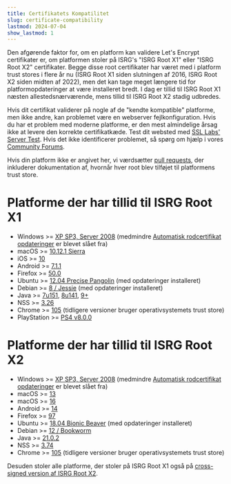 ```yaml
---
title: Certifikatets Kompatilitet
slug: certificate-compatibility
lastmod: 2024-07-04
show_lastmod: 1
---
```



Den afgørende faktor for, om en platform kan validere Let's Encrypt certifikater er, om platformen stoler på ISRG's "ISRG Root X1" eller "ISRG Root X2" certifikater. Begge disse root certifikater har været med i platform trust stores i flere år nu (ISRG Root X1 siden slutningen af 2016, ISRG Root X2 siden midten af 2022), men det kan tage meget længere tid for platformopdateringer at være installeret bredt. I dag er tillid til ISRG Root X1 næsten allestedsnærværende, mens tillid til ISRG Root X2 stadig udbredes.

Hvis dit certifikat validerer på nogle af de "kendte kompatible" platforme, men ikke andre, kan problemet være en webserver fejlkonfiguration. Hvis du har et problem med moderne platforme, er den mest almindelige årsag ikke at levere den korrekte certifikatkæde. Test dit websted med [SSL Labs' Server Test](https://www.ssllabs.com/ssltest/). Hvis det ikke identificerer problemet, så spørg om hjælp i vores [Community Forums](https://community.letsencrypt.org/).

Hvis din platform ikke er angivet her, vi værdsætter [pull requests](https://github.com/letsencrypt/website/blob/main/content/en/docs/cert-compat.md), der inkluderer dokumentation af, hvornår hver root blev tilføjet til platformens trust store.

# Platforme der har tillid til ISRG Root X1

* Windows >= [XP SP3, Server 2008](https://learn.microsoft.com/en-us/security/trusted-root/participants-list) (medmindre [Automatisk rodcertifikat opdateringer](https://learn.microsoft.com/en-us/previous-versions/windows/it-pro/windows-server-2008-r2-and-2008/cc733922(v=ws.10)) er blevet slået fra)
* macOS >= [10.12.1 Sierra](https://support.apple.com/en-us/103425)
* iOS >= [10](https://support.apple.com/en-us/HT207177)
* Android >= [7.1.1](https://android.googlesource.com/platform/system/ca-certificates/+/android-7.1.1_r15)
* Firefox >= [50.0](https://bugzilla.mozilla.org/show_bug.cgi?id=1204656)
* Ubuntu >= [12.04 Precise Pangolin](https://launchpad.net/ubuntu/+source/ca-certificates/20161102) (med opdateringer installeret)
* Debian >= [8 / Jessie](https://tracker.debian.org/news/812114/accepted-ca-certificates-20161102-source-all-into-unstable/) (med opdateringer installeret)
* Java >= [7u151](https://www.oracle.com/java/technologies/javase/7u151-relnotes.html), [8u141](https://www.oracle.com/java/technologies/javase/8u141-relnotes.html), [9+](https://www.oracle.com/java/technologies/javase/9-all-relnotes.html#JDK-8177539)
* NSS >= [3.26](https://nss-crypto.org/reference/security/nss/legacy/nss_releases/nss_3.26_release_notes/index.html)
* Chrome >= [105](https://chromium.googlesource.com/chromium/src/+/main/net/data/ssl/chrome_root_store/faq.md#when-are-these-changes-taking-place) (tidligere versioner bruger operativsystemets trust store)
* PlayStation >= [PS4 v8.0.0](https://web.archive.org/web/20210306180757/https://www.sie.com/content/dam/corporate/jp/guideline/PS4_Web_Content-Guidelines_e.pdf)

# Platforme der har tillid til ISRG Root X2

* Windows >= [XP SP3, Server 2008](https://learn.microsoft.com/en-us/security/trusted-root/2021/may2021) (medmindre [Automatisk rodcertifikat opdateringer](https://learn.microsoft.com/en-us/previous-versions/windows/it-pro/windows-server-2008-r2-and-2008/cc733922(v=ws.10)) er blevet slået fra)
* macOS >= [13](https://support.apple.com/en-us/103100)
* macOS >= [16](https://support.apple.com/en-us/103100)
* Android >= [14](https://android.googlesource.com/platform/system/ca-certificates/+/c8d7f51bbb3de2c40a0d868972be008070eb25d8)
* Firefox >= [97](https://bugzilla.mozilla.org/show_bug.cgi?id=1701317)
* Ubuntu >= [18.04 Bionic Beaver](https://launchpad.net/ubuntu/+source/ca-certificates/20230311) (med opdateringer installeret)
* Debian >= [12 / Bookworm](https://tracker.debian.org/news/1426477/accepted-ca-certificates-20230311-source-into-unstable/)
* Java >= [21.0.2](https://jdk.java.net/21/release-notes)
* NSS >= [3.74](https://firefox-source-docs.mozilla.org/security/nss/releases/nss_3_74.html)
* Chrome >= [105](https://chromium.googlesource.com/chromium/src/+/main/net/data/ssl/chrome_root_store/faq.md#when-are-these-changes-taking-place) (tidligere versioner bruger operativsystemets trust store)

Desuden stoler alle platforme, der stoler på ISRG Root X1 også på [cross-signed version af ISRG Root X2](/certificates#root-cas).
